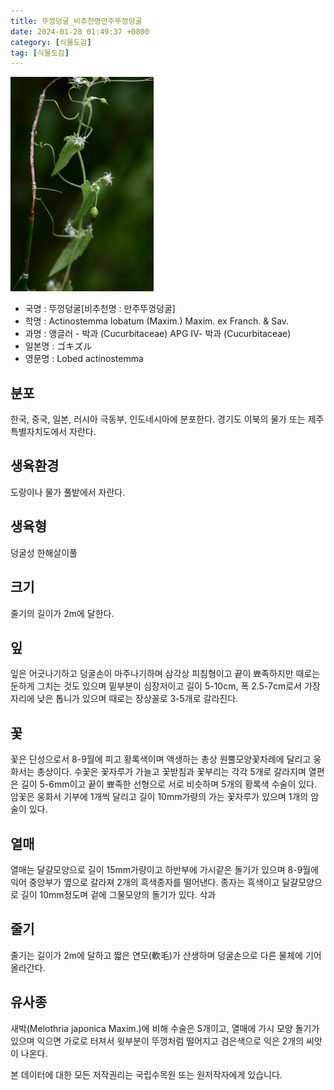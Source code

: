 ```yaml
---
title: 뚜껑덩굴_비추천명만주뚜껑덩굴
date: 2024-01-28 01:49:37 +0800
category: [식물도감]
tag: [식물도감]
---
```




![뚜껑덩굴[비추천명 : 만주뚜껑덩굴]](/assets/img/fileUpload/plants/basic/Cucurbitaceae/Actinostemma/12154/12154_1_th2.jpg)
- 국명 : 뚜껑덩굴[비추천명 : 만주뚜껑덩굴]
- 학명 : Actinostemma lobatum (Maxim.) Maxim. ex Franch. & Sav.
- 과명 : 앵글러 - 박과 (Cucurbitaceae) APG Ⅳ- 박과 (Cucurbitaceae)
- 일본명 : ゴキズル
- 영문명 : Lobed actinostemma


## 분포
한국, 중국, 일본, 러시아 극동부, 인도네시아에 분포한다. 
경기도 이북의 물가 또는 제주특별자치도에서 자란다.
## 생육환경
도랑이나 물가 풀밭에서 자란다.
## 생육형
덩굴성 한해살이풀
## 크기
줄기의 길이가 2m에 달한다.
## 잎
잎은 어긋나기하고 덩굴손이 마주나기하며 삼각상 피침형이고 끝이 뾰족하지만 때로는 둔하게 그치는 것도 있으며 밑부분이 심장저이고 길이 5-10cm, 폭 2.5-7cm로서 가장자리에 낮은 톱니가 있으며 때로는 장상꼴로 3-5개로 갈라진다.
## 꽃
꽃은 단성으로서 8-9월에 피고 황록색이며 액생하는 총상 원뿔모양꽃차례에 달리고 웅화서는 총상이다. 수꽃은 꽃자루가 가늘고 꽃받침과 꽃부리는 각각 5개로 갈라지며 열편은 길이 5-6mm이고 끝이 뾰족한 선형으로 서로 비슷하며 5개의 황록색 수술이 있다. 암꽃은 웅화서 기부에 1개씩 달리고 길이 10mm가량의 가는 꽃자루가 있으며 1개의 암술이 있다.
## 열매
열매는 달걀모양으로 길이 15mm가량이고 하반부에 가시같은 돌기가 있으며 8-9월에 익어 중앙부가 옆으로 갈라져 2개의 흑색종자를 떨어낸다. 종자는 흑색이고 달걀모양으로 길이 10mm정도며 겉에 그물모양의 돌기가 있다. 삭과
## 줄기
줄기는 길이가 2m에 달하고 짧은 연모(軟毛)가 산생하며 덩굴손으로 다른 물체에 기어 올라간다.
## 유사종
새박(Melothria japonica Maxim.)에 비해 수술은 5개이고, 열매에 가시 모양 돌기가 있으며 익으면 가로로 터져서 윗부분이 뚜껑처럼 떨어지고 검은색으로 익은 2개의 씨앗이 나온다.






본 데이터에 대한 모든 저작권리는 국립수목원 또는 원저작자에게 있습니다.
